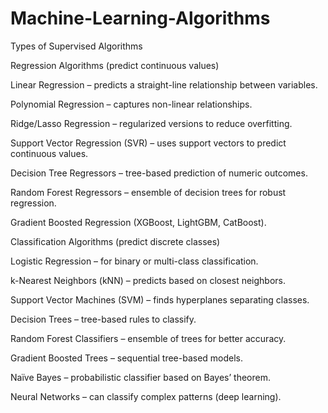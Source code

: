 # Machine-Learning-Algorithms

Types of Supervised Algorithms

Regression Algorithms (predict continuous values)

Linear Regression – predicts a straight-line relationship between variables.

Polynomial Regression – captures non-linear relationships.

Ridge/Lasso Regression – regularized versions to reduce overfitting.

Support Vector Regression (SVR) – uses support vectors to predict continuous values.

Decision Tree Regressors – tree-based prediction of numeric outcomes.

Random Forest Regressors – ensemble of decision trees for robust regression.

Gradient Boosted Regression (XGBoost, LightGBM, CatBoost).

Classification Algorithms (predict discrete classes)

Logistic Regression – for binary or multi-class classification.

k-Nearest Neighbors (kNN) – predicts based on closest neighbors.

Support Vector Machines (SVM) – finds hyperplanes separating classes.

Decision Trees – tree-based rules to classify.

Random Forest Classifiers – ensemble of trees for better accuracy.

Gradient Boosted Trees – sequential tree-based models.

Naïve Bayes – probabilistic classifier based on Bayes’ theorem.

Neural Networks – can classify complex patterns (deep learning).
